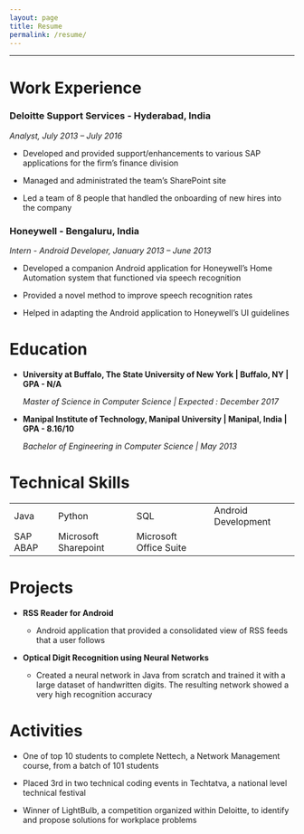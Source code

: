 ```yaml
---
layout: page
title: Resume
permalink: /resume/
---
```


---
# Work Experience

### Deloitte Support Services	- Hyderabad, India

*Analyst, July 2013 – July 2016*

* Developed and provided support/enhancements to various SAP applications for the firm’s finance division

* Managed and administrated the team’s SharePoint site

* Led a team of 8 people that handled the onboarding of new hires into the company

### Honeywell	- Bengaluru, India

*Intern - Android Developer, January 2013 – June 2013*

* Developed a companion Android application for Honeywell’s Home Automation system that functioned via speech recognition

* Provided a novel method to improve speech recognition rates

* Helped in adapting the Android application to Honeywell’s UI guidelines

	

# Education

* **University at Buffalo, The State University of New York \| Buffalo, NY  \| GPA - N/A**

	*Master of Science in Computer Science \| Expected : December 2017*

* **Manipal Institute of Technology, Manipal University \| Manipal, India \| GPA - 8.16/10**

	*Bachelor of Engineering in Computer Science \| May 2013*

# Technical Skills

<table>
  <tr>
    <td>Java</td>
    <td>Python</td>
    <td>SQL</td>
    <td>Android Development</td>
  </tr>
  <tr>
    <td>SAP ABAP</td>
    <td>Microsoft Sharepoint</td>
    <td>Microsoft Office Suite</td>
    <td></td>
  </tr>
</table>


# Projects

* **RSS Reader for Android**

	* Android application that provided a consolidated view of RSS feeds that a user follows


* **Optical Digit Recognition using Neural Networks**

	* Created a neural network in Java from scratch and trained it with a large dataset of handwritten digits. The resulting network showed a very high recognition accuracy

# Activities

* One of top 10 students to complete Nettech, a Network Management course, from a batch of 101 students

* Placed 3rd in two technical coding events in Techtatva, a national level technical festival

* Winner of LightBulb, a competition organized within Deloitte, to identify and propose solutions for workplace problems



